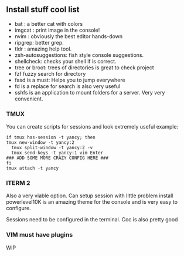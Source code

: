 ## Install stuff cool list

* bat : a better cat with colors
* imgcat : print image in the console!
* nvim : obviously the best editor hands-down  
* ripgrep: better grep.
* tldr : amazing help tool.
* zsh-autosuggestions: fish style console suggestions.
* shellcheck: checks your shell if is correct.
* tree or broot: trees of directories is great to check project 
* fzf fuzzy search for directory
* fasd is a must: Helps you to jump everywhere
* fd is a replace for search is also very useful
* sshfs is an application to mount folders for a server. Very very convenient.

### TMUX

You can create scripts for sessions and look extremely useful
example:

```code
if tmux has-session -t yancy; then
tmux new-window -t yancy:2
  tmux split-window -t yancy:2 -v
  tmux send-keys -t yancy:1 vim Enter
### ADD SOME MORE CRAZY CONFIG HERE ###
fi
tmux attach -t yancy
```
### ITERM 2
Also a very viable option. Can setup session with little problem
install powerlevel10K is an amazing theme for the console and is
very easy to configure.

Sessions need to be configured in the terminal. Coc is also pretty good

### VIM must have plugins

WIP
